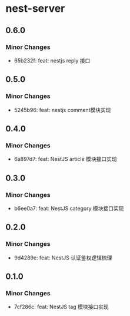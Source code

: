 # nest-server

## 0.6.0

### Minor Changes

-   65b232f: feat: nestjs reply 接口

## 0.5.0

### Minor Changes

-   5245b96: feat: nestjs comment模块实现

## 0.4.0

### Minor Changes

-   6a897d7: feat: NestJS article 模块接口实现

## 0.3.0

### Minor Changes

-   b6ee0a7: feat: NestJS category 模块接口实现

## 0.2.0

### Minor Changes

-   9d4289e: feat: NestJS 认证鉴权逻辑梳理

## 0.1.0

### Minor Changes

-   7cf286c: feat: NestJS tag 模块接口实现
